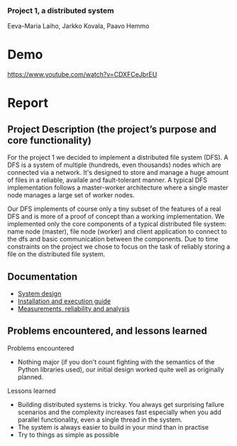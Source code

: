 ### Project 1, a distributed system
Eeva-Maria Laiho, Jarkko Kovala, Paavo Hemmo

# Demo

https://www.youtube.com/watch?v=CDXFCeJbrEU

# Report

## Project Description (the project’s purpose and core functionality)

For the project 1 we decided to implement a distributed file system (DFS). A DFS is a system of multiple (hundreds, even thousands) nodes which are connected via a network. It's designed to store and manage a huge amount of files in a reliable, availale and fault-tolerant manner. A typical DFS implementation follows a master-worker architecture where a single master node manages a large set of worker nodes.

Our DFS implements of course only a tiny subset of the features of a real DFS and is more of a proof of concept than a working implementation. We implemented only the core components of a typical distributed file system: name node (master), file node (worker) and client application to connect to the dfs and basic communication between the components. Due to time constraints on the project we chose to focus on the task of reliably storing a file on the distributed file system.

## Documentation

* [System design](./documentation/specification.md)
* [Installation and execution guide](./documentation/installation.md)
* [Measurements, reliability and analysis](./documentation/measurements.md)


## Problems encountered, and lessons learned

Problems encountered

* Nothing major (if you don't count fighting with the semantics of the Python libraries used), our initial design worked quite well as originally planned.

Lessons learned

* Building distributed systems is tricky. You always get surprising failure scenarios and the complexity increases fast especially when you add parallel functionality, even a single thread in the system. 
* The system is always easier to build in your mind than in practise
* Try to things as simple as possible
